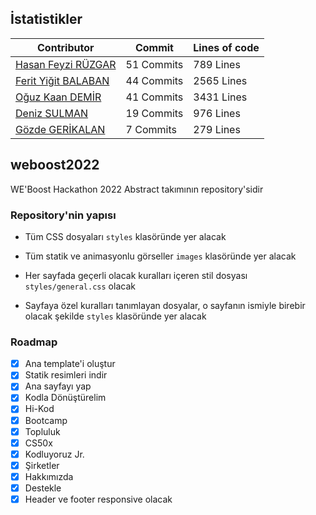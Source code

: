 ## İstatistikler

| Contributor | Commit | Lines of code |
| ----------- | ------------ | ------ |
| [Hasan Feyzi RÜZGAR](https://github.com/hruezgar/) | 51 Commits | 789 Lines |
| [Ferit Yiğit BALABAN](https://github.com/fybalaban/) | 44 Commits | 2565 Lines |
| [Oğuz Kaan DEMİR](https://github.com/codeoguz) | 41 Commits | 3431 Lines |
| [Deniz SULMAN](http://bit.ly/siteds) | 19 Commits | 976 Lines |
| [Gözde GERİKALAN](https://www.linkedin.com/in/gozdegerikalan) | 7 Commits | 279 Lines |

## weboost2022

WE'Boost Hackathon 2022 Abstract takımının repository'sidir

### Repository'nin yapısı

 - Tüm CSS dosyaları ```styles``` klasöründe yer alacak
 - Tüm statik ve animasyonlu görseller ```images``` klasöründe yer alacak

 - Her sayfada geçerli olacak kuralları içeren stil dosyası ```styles/general.css``` olacak
 - Sayfaya özel kuralları tanımlayan dosyalar, o sayfanın ismiyle birebir olacak şekilde ```styles``` klasöründe yer alacak

### Roadmap

 - [x] Ana template'i oluştur
 - [x] Statik resimleri indir
 - [x] Ana sayfayı yap
 - [x] Kodla Dönüştürelim
 - [x] Hi-Kod
 - [x] Bootcamp
 - [x] Topluluk
 - [x] CS50x
 - [x] Kodluyoruz Jr.
 - [x] Şirketler
 - [x] Hakkımızda
 - [x] Destekle
 - [x] Header ve footer responsive olacak
